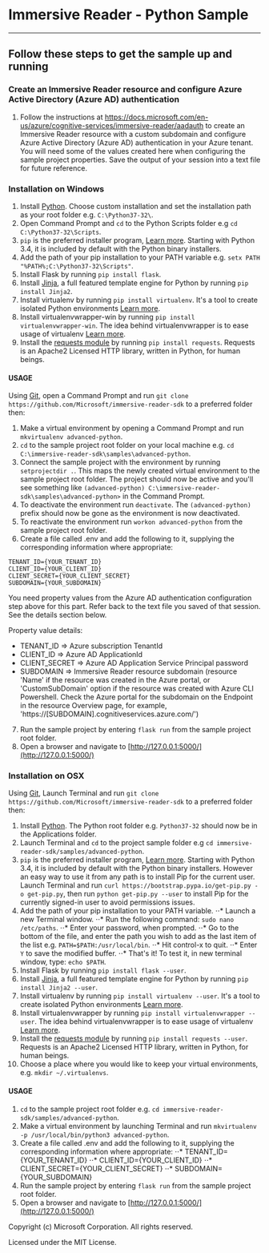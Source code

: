 # Immersive Reader - Python Sample

----------------------------------

## Follow these steps to get the sample up and running

### Create an Immersive Reader resource and configure Azure Active Directory (Azure AD) authentication

1. Follow the instructions at https://docs.microsoft.com/en-us/azure/cognitive-services/immersive-reader/aadauth to create an Immersive Reader resource with a custom subdomain and configure Azure Active Directory (Azure AD) authentication in your Azure tenant.  
You will need some of the values created here when configuring the sample project properties. Save the output of your session into a text file for future reference.

### Installation on Windows

1. Install [Python](https://www.python.org/downloads/). Choose custom installation and set the installation path as your root folder e.g. `C:\Python37-32\`.
2. Open Command Prompt and `cd` to the Python Scripts folder e.g `cd C:\Python37-32\Scripts`.
3. `pip` is the preferred installer program, [Learn more](https://docs.python.org/3/installing/index.html). Starting with Python 3.4, it is included by default with the Python binary installers.
4. Add the path of your pip installation to your PATH variable e.g. `setx PATH "%PATH%;C:\Python37-32\Scripts"`.
5. Install Flask by running `pip install flask`.
6. Install [Jinja](http://jinja.pocoo.org/docs/2.10/intro/#installation), a full featured template engine for Python by running `pip install Jinja2`.
7. Install virtualenv by running `pip install virtualenv`. It's a tool to create isolated Python environments [Learn more](https://virtualenv.pypa.io/en/latest/).
8. Install virtualenvwrapper-win by running `pip install virtualenvwrapper-win`. The idea behind virtualenvwrapper is to ease usage of virtualenv [Learn more](https://pypi.org/project/virtualenvwrapper-win/).
9. Install the [requests module](https://pypi.org/project/requests/2.7.0/) by running `pip install requests`. Requests is an Apache2 Licensed HTTP library, written in Python, for human beings.

#### USAGE

Using [Git](https://git-scm.com/), open a Command Prompt and run `git clone https://github.com/Microsoft/immersive-reader-sdk` to a preferred folder then:

1. Make a virtual environment by opening a Command Prompt and run `mkvirtualenv advanced-python`.
2. `cd` to the sample project root folder on your local machine e.g. `cd C:\immersive-reader-sdk\samples\advanced-python`.
3. Connect the sample project with the environment by running `setprojectdir .`. This maps the newly created virtual environment to the sample project root folder. The project should now be active and you'll see something like `(advanced-python) C:\immersive-reader-sdk\samples\advanced-python>` in the Command Prompt.
4. To deactivate the environment run `deactivate`. The `(advanced-python)` prefix should now be gone as the environment is now deactivated.
5. To reactivate the environment run `workon advanced-python` from the sample project root folder.
6. Create a file called .env and add the following to it, supplying the corresponding information where appropriate:
```text
TENANT_ID={YOUR_TENANT_ID}
CLIENT_ID={YOUR_CLIENT_ID}
CLIENT_SECRET={YOUR_CLIENT_SECRET}
SUBDOMAIN={YOUR_SUBDOMAIN}
```
You need property values from the Azure AD authentication configuration step above for this part. Refer back to the text file you saved of that session. See the details section below.  

Property value details:

* TENANT_ID     => Azure subscription TenantId  
* CLIENT_ID     => Azure AD ApplicationId  
* CLIENT_SECRET => Azure AD Application Service Principal password  
* SUBDOMAIN     => Immersive Reader resource subdomain (resource 'Name' if the resource was created in the Azure portal, or 'CustomSubDomain' option if the resource was created with Azure CLI Powershell. Check the Azure portal for the subdomain on the Endpoint in the resource Overview page, for example, 'https://[SUBDOMAIN].cognitiveservices.azure.com/')

7. Run the sample project by entering `flask run` from the sample project root folder.
8. Open a browser and navigate to [http://127.0.0.1:5000/](http://127.0.0.1:5000/)

### Installation on OSX

Using [Git](https://git-scm.com/), Launch Terminal and run `git clone https://github.com/Microsoft/immersive-reader-sdk` to a preferred folder then:

1. Install [Python](https://www.python.org/downloads/). The Python root folder e.g. `Python37-32` should now be in the Applications folder.
2. Launch Terminal and `cd` to the project sample folder e.g `cd immersive-reader-sdk/samples/advanced-python`.
3. `pip` is the preferred installer program, [Learn more](https://docs.python.org/3/installing/index.html). Starting with Python 3.4, it is included by default with the Python binary installers. However an easy way to use it from any path is to install Pip for the current user. Launch Terminal and run `curl https://bootstrap.pypa.io/get-pip.py -o get-pip.py`, then run `python get-pip.py --user` to install Pip for the currently signed-in user to avoid permissions issues.
4. Add the path of your pip installation to your PATH variable.
⋅⋅* Launch a new Terminal window.
⋅⋅* Run the following command: `sudo nano /etc/paths`.
⋅⋅* Enter your password, when prompted.
⋅⋅* Go to the bottom of the file, and enter the path you wish to add as the last item of the list e.g. `PATH=$PATH:/usr/local/bin`.
⋅⋅* Hit control-x to quit.
⋅⋅* Enter `Y` to save the modified buffer.
⋅⋅* That's it! To test it, in new terminal window, type: `echo $PATH`.
5. Install Flask by running `pip install flask --user`.
6. Install [Jinja](http://jinja.pocoo.org/docs/2.10/intro/#installation), a full featured template engine for Python by running `pip install Jinja2 --user`.
7. Install virtualenv by running `pip install virtualenv --user`. It's a tool to create isolated Python environments [Learn more](https://virtualenv.pypa.io/en/latest/).
8. Install virtualenvwrapper by running `pip install virtualenvwrapper --user`. The idea behind virtualenvwrapper is to ease usage of virtualenv [Learn more](https://virtualenvwrapper.readthedocs.io/en/latest/).
9. Install the [requests module](https://pypi.org/project/requests/2.7.0/) by running `pip install requests --user`. Requests is an Apache2 Licensed HTTP library, written in Python, for human beings.
10. Choose a place where you would like to keep your virtual environments, e.g. `mkdir ~/.virtualenvs`.


#### USAGE

1. `cd` to the sample project root folder e.g. `cd immersive-reader-sdk/samples/advanced-python`.
2. Make a virtual environment by launching Terminal and run `mkvirtualenv -p /usr/local/bin/python3 advanced-python`.
3. Create a file called .env and add the following to it, supplying the corresponding information where appropriate:
⋅⋅* TENANT_ID={YOUR_TENANT_ID}
⋅⋅* CLIENT_ID={YOUR_CLIENT_ID}
⋅⋅* CLIENT_SECRET={YOUR_CLIENT_SECRET}
⋅⋅* SUBDOMAIN={YOUR_SUBDOMAIN}
4. Run the sample project by entering `flask run` from the sample project root folder.
5. Open a browser and navigate to [http://127.0.0.1:5000/](http://127.0.0.1:5000/)

Copyright (c) Microsoft Corporation. All rights reserved.

Licensed under the MIT License.
